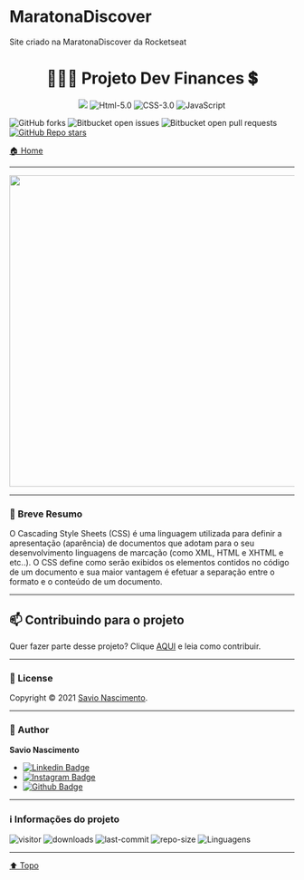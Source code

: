 # MaratonaDiscover
 Site criado na MaratonaDiscover da Rocketseat

<h1 align="center"> 👨🏽‍💻 Projeto Dev Finances 💲<a id="css"></a> </h1>

<div align="center">

![](https://img.shields.io/badge/license-MIT-darkcyan)
![Html-5.0](https://img.shields.io/badge/Html-5.0-F16529?logo=html5&style=flat)
![CSS-3.0](https://img.shields.io/badge/Css-3.0-2965f1?logo=CSS3&style=flat)
![JavaScript](https://img.shields.io/badge/Java-Script-yellow?logo=javascript&style=flat) 

</div>

![GitHub forks](https://img.shields.io/github/forks/savionascimentodev/Cascating-Style-Sheets?style=flat) 
![Bitbucket open issues](https://img.shields.io/bitbucket/issues/savionascimentodev/Cascating-Style-Sheets?style=flat) 
![Bitbucket open pull requests](https://img.shields.io/bitbucket/pr-raw/savionascimentodev/Cascating-Style-Sheets?style=flat)
[![GitHub Repo stars](https://img.shields.io/github/stars/savionascimentodev/Cascating-Style-Sheets?style=social)](https://github.com/savionascimentodev/Cascating-Style-Sheets/stargazers) <br>


[🏠 Home](https://github.com/savionascimentodev/Cascating-Style-Sheets)

---

<div align="center">

 <img src="https://github.com/savionascimentodev/Projeto-Site/blob/main/imagens/1_IeNwVwWspGw3aL4YXEsf0A.png?raw=true" width=550>

</div>

---

### 🎯 Breve Resumo

O Cascading Style Sheets (CSS) é uma linguagem utilizada para definir a apresentação (aparência) de documentos que adotam para o seu desenvolvimento linguagens de marcação (como XML, HTML e XHTML e etc..). O CSS define como serão exibidos os elementos contidos no código de um documento e sua maior vantagem é efetuar a separação entre o formato e o conteúdo de um documento.

---

## 📫 Contribuindo para o projeto

Quer fazer parte desse projeto? Clique [AQUI](https://github.com/savionascimentodev/MaratonaDiscover/blob/main/Contribuing.md) e leia como contribuir.

---

### 📝 License

Copyright © 2021 [Savio Nascimento](https://github.com/savionascimentodev).<br/>

---

### 👤 Author

**Savio Nascimento**

* [![Linkedin Badge](https://img.shields.io/badge/-SavioNascimento-blue?style=flat-square&logo=Linkedin&logoColor=white&link=https://www.linkedin.com/savio-nascimento)](https://www.linkedin.com/in/savio-nascimento/) 
* [![Instagram Badge](https://img.shields.io/badge/-SavioNascimento-e4405f?style=flat-square&labelColor=f94877&logo=instagram&logoColor=white&link=https://https://www.instagram.com/savio_nascimento_/)](https://www.instagram.com/savio_nascimento_/)
* [![Github Badge](https://img.shields.io/badge/savionascimentodev-24292e?style=flat&logo=Github&logoColor=white&link=https://github.com/savionascimentodev)](https://github.com/savionascimentodev)

---

### ℹ️ Informações do projeto

![visitor](https://visitor-badge.glitch.me/badge?page_id=savionascimentodev.MaratonaDiscover)
![downloads](https://img.shields.io/github/downloads/savionascimentodev/MaratonaDiscover/total)
![last-commit](https://img.shields.io/github/last-commit/savionascimentodev/MaratonaDiscover) 
![repo-size](https://img.shields.io/github/repo-size/savionascimentodev/MaratonaDiscover?&color=lightgrey) 
<img src="https://img.shields.io/github/languages/count/savionascimentodev/MaratonaDiscover?color=purple&style=flat" alt="Linguagens">


---

[⬆️ Topo](#css) <br>
